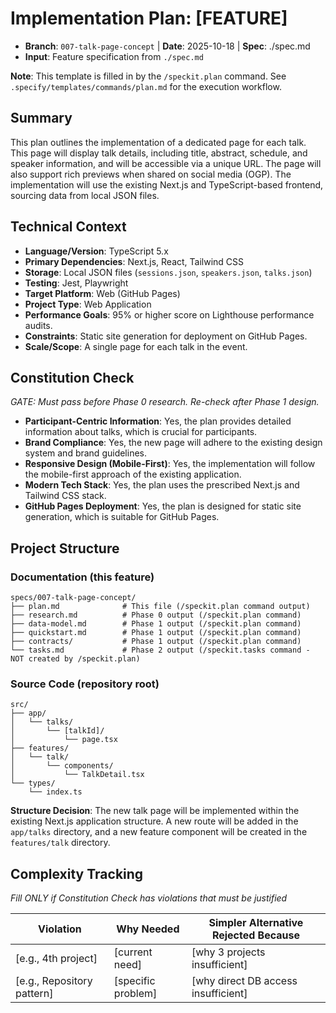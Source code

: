 # Implementation Plan: [FEATURE]

- **Branch**: `007-talk-page-concept` | **Date**: 2025-10-18 | **Spec**: ./spec.md
- **Input**: Feature specification from `./spec.md`

**Note**: This template is filled in by the `/speckit.plan` command. See `.specify/templates/commands/plan.md` for the execution workflow.

## Summary

This plan outlines the implementation of a dedicated page for each talk. This page will display talk details, including title, abstract, schedule, and speaker information, and will be accessible via a unique URL. The page will also support rich previews when shared on social media (OGP). The implementation will use the existing Next.js and TypeScript-based frontend, sourcing data from local JSON files.

## Technical Context

- **Language/Version**: TypeScript 5.x
- **Primary Dependencies**: Next.js, React, Tailwind CSS
- **Storage**: Local JSON files (`sessions.json`, `speakers.json`, `talks.json`)
- **Testing**: Jest, Playwright
- **Target Platform**: Web (GitHub Pages)
- **Project Type**: Web Application
- **Performance Goals**: 95% or higher score on Lighthouse performance audits.
- **Constraints**: Static site generation for deployment on GitHub Pages.
- **Scale/Scope**: A single page for each talk in the event.

## Constitution Check

_GATE: Must pass before Phase 0 research. Re-check after Phase 1 design._

- **Participant-Centric Information**: Yes, the plan provides detailed information about talks, which is crucial for participants.
- **Brand Compliance**: Yes, the new page will adhere to the existing design system and brand guidelines.
- **Responsive Design (Mobile-First)**: Yes, the implementation will follow the mobile-first approach of the existing application.
- **Modern Tech Stack**: Yes, the plan uses the prescribed Next.js and Tailwind CSS stack.
- **GitHub Pages Deployment**: Yes, the plan is designed for static site generation, which is suitable for GitHub Pages.

## Project Structure

### Documentation (this feature)

```
specs/007-talk-page-concept/
├── plan.md              # This file (/speckit.plan command output)
├── research.md          # Phase 0 output (/speckit.plan command)
├── data-model.md        # Phase 1 output (/speckit.plan command)
├── quickstart.md        # Phase 1 output (/speckit.plan command)
├── contracts/           # Phase 1 output (/speckit.plan command)
└── tasks.md             # Phase 2 output (/speckit.tasks command - NOT created by /speckit.plan)
```

### Source Code (repository root)

```
src/
├── app/
│   └── talks/
│       └── [talkId]/
│           └── page.tsx
├── features/
│   └── talk/
│       └── components/
│           └── TalkDetail.tsx
└── types/
    └── index.ts
```

**Structure Decision**: The new talk page will be implemented within the existing Next.js application structure. A new route will be added in the `app/talks` directory, and a new feature component will be created in the `features/talk` directory.

## Complexity Tracking

_Fill ONLY if Constitution Check has violations that must be justified_

| Violation | Why Needed | Simpler Alternative Rejected Because |
| --- | --- | --- |
| [e.g., 4th project] | [current need] | [why 3 projects insufficient] |
| [e.g., Repository pattern] | [specific problem] | [why direct DB access insufficient] |
